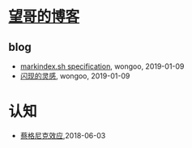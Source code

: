 # [望哥的博客](http://blog.sisopipo.com)

## blog
* [markindex.sh specification](/markindex), wongoo, 2019-01-09
* [闪现的灵感](/flash-idea), wongoo, 2019-01-09
# 认知
* [蔡格尼克效应](/2018/2018-06-03-zeigarnik_effect),2018-06-03
